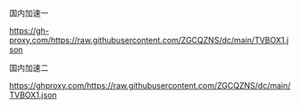 国内加速一

https://gh-proxy.com/https://raw.githubusercontent.com/ZGCQZNS/dc/main/TVBOX1.json

国内加速二

https://ghproxy.com/https://raw.githubusercontent.com/ZGCQZNS/dc/main/TVBOX1.json
